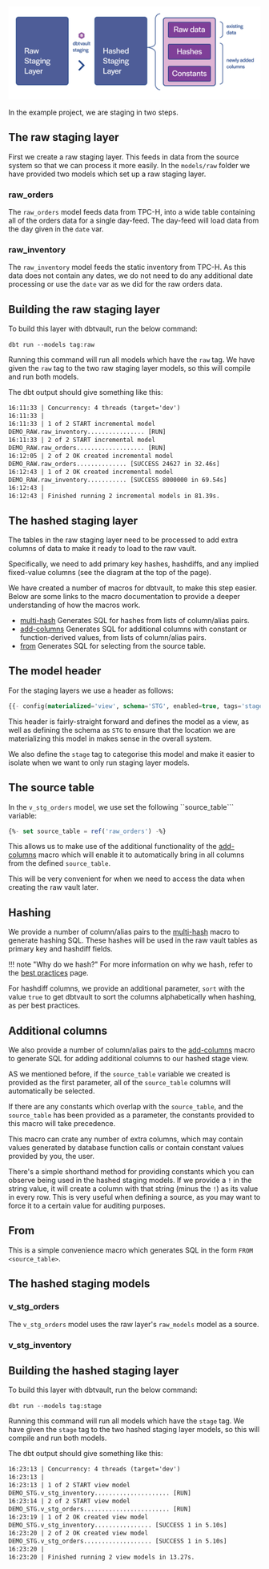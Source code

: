 ![alt text](./assets/images/staging.png "Staging from a raw table to the raw vault")

In the example project, we are staging in two steps.

## The raw staging layer

First we create a raw staging layer. This feeds in data from the source system so that we can process it
more easily. In the ```models/raw``` folder we have provided two models which set up a raw staging layer.

### raw_orders

The ```raw_orders``` model feeds data from TPC-H, into a wide table containing all of the orders data
for a single day-feed. The day-feed will load data from the day given in the ```date``` var. 

### raw_inventory

The ```raw_inventory``` model feeds the static inventory from TPC-H. As this data does not contain any dates,
we do not need to do any additional date processing or use the ```date``` var as we did for the raw orders data.

## Building the raw staging layer

To build this layer with dbtvault, run the below command:

```dbt run --models tag:raw```

Running this command will run all models which have the ``raw`` tag. We have given the ```raw``` tag to the
two raw staging layer models, so this will compile and run both models.

The dbt output should give something like this:

```shell
16:11:33 | Concurrency: 4 threads (target='dev')
16:11:33 | 
16:11:33 | 1 of 2 START incremental model DEMO_RAW.raw_inventory................ [RUN]
16:11:33 | 2 of 2 START incremental model DEMO_RAW.raw_orders................... [RUN]
16:12:05 | 2 of 2 OK created incremental model DEMO_RAW.raw_orders.............. [SUCCESS 24627 in 32.46s]
16:12:43 | 1 of 2 OK created incremental model DEMO_RAW.raw_inventory........... [SUCCESS 8000000 in 69.54s]
16:12:43 | 
16:12:43 | Finished running 2 incremental models in 81.39s.
```

## The hashed staging layer

The tables in the raw staging layer need to be processed to add extra columns of data to make it ready 
to load to the raw vault. 

Specifically, we need to add primary key hashes, hashdiffs, and any implied fixed-value columns 
(see the diagram at the top of the page).

We have created a number of macros for dbtvault, to make this step easier. Below are some links to
the macro documentation to provide a deeper understanding of how the macros work. 

- [multi-hash](macros.md#multi_hash) Generates SQL for hashes from lists of column/alias pairs.
- [add-columns](macros.md#add_columns) Generates SQL for additional columns with constant or function-derived values, 
from lists of column/alias pairs.
- [from](macros.md#from) Generates SQL for selecting from the source table.

## The model header

For the staging layers we use a header as follows:

```sql
{{- config(materialized='view', schema='STG', enabled=true, tags='stage') -}}
```

This header is fairly-straight forward and defines the model as a view, as well as defining the schema as ```STG```
to ensure that the location we are materializing this model in makes sense in the overall system.

We also define the ```stage``` tag to categorise this model and make it easier to isolate when
we want to only run staging layer models.

## The source table

In the ```v_stg_orders``` model, we use set the following ``source_table``` variable:

```sql
{%- set source_table = ref('raw_orders') -%}
```

This allows us to make use of the additional functionality of the [add-columns](macros.md#add_columns) macro
which will enable it to automatically bring in all columns from the defined ```source_table```.

This will be very convenient for when we need to access the data when creating the raw vault later. 

## Hashing

We provide a number of column/alias pairs to the [multi-hash](macros.md#multi_hash) macro
to generate hashing SQL. These hashes will be used in the raw vault tables as primary key 
and hashdiff fields. 

!!! note "Why do we hash?"
    For more information on why we hash, refer to the [best practices](bestpractices.md#why-do-we-hash) page.

For hashdiff columns, we provide an additional parameter, ```sort``` with the value ```true``` to get 
dbtvault to sort the columns alphabetically when hashing, as per best practices. 

## Additional columns

We also provide a number of column/alias pairs to the [add-columns](macros.md#add_columns) macro
to generate SQL for adding additional columns to our hashed stage view.

AS we mentioned before, if the ```source_table``` variable we created is provided as the first parameter,
all of the ```source_table``` columns will automatically be selected.

If there are any constants which overlap with the ```source_table```, and the ```source_table``` has been
provided as a parameter, the constants provided to this macro will take precedence.

This macro can crate any number of extra columns, which may contain values generated by database function calls
or contain constant values provided by you, the user.

There's a simple shorthand method for providing constants which you can observe being used in the hashed 
staging models. If we provide a ```!``` in the string value, it will create a column with that string 
(minus the ```!```) as its value in every row. This is very useful when defining a source,
as you may want to force it to a certain value for auditing purposes. 


## From

This is a simple convenience macro which generates SQL in the form ```FROM <source_table>```.

## The hashed staging models

### v_stg_orders

The ```v_stg_orders``` model uses the raw layer's ```raw_models``` model as a source.

### v_stg_inventory

## Building the hashed staging layer

To build this layer with dbtvault, run the below command:

```dbt run --models tag:stage```

Running this command will run all models which have the ``stage`` tag. We have given the ```stage``` tag to the
two hashed staging layer models, so this will compile and run both models.

The dbt output should give something like this:

```shell
16:23:13 | Concurrency: 4 threads (target='dev')
16:23:13 | 
16:23:13 | 1 of 2 START view model DEMO_STG.v_stg_inventory..................... [RUN]
16:23:14 | 2 of 2 START view model DEMO_STG.v_stg_orders........................ [RUN]
16:23:19 | 1 of 2 OK created view model DEMO_STG.v_stg_inventory................ [SUCCESS 1 in 5.10s]
16:23:20 | 2 of 2 OK created view model DEMO_STG.v_stg_orders................... [SUCCESS 1 in 5.10s]
16:23:20 | 
16:23:20 | Finished running 2 view models in 13.27s.
```